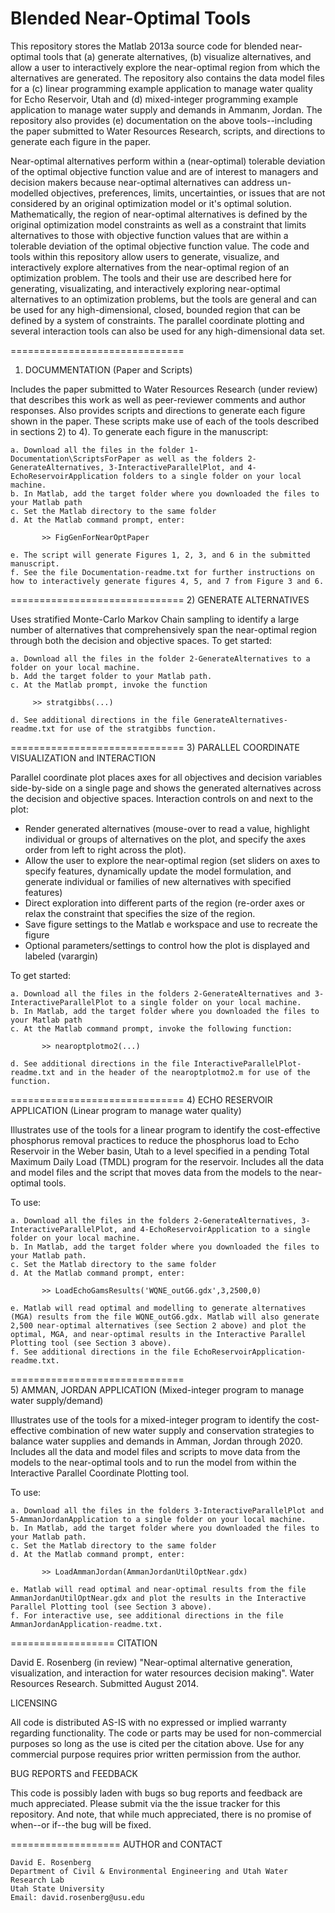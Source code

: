 Blended Near-Optimal Tools
==============================
This repository stores the Matlab 2013a source code for blended near-optimal tools that (a) generate alternatives, (b) visualize alternatives, and allow a user to interactively explore the near-optimal region from which the alternatives are generated. The repository also contains the data model files for a (c) linear programming example application to manage water quality for Echo Reservoir, Utah and (d) mixed-integer programming example application to manage water supply and demands in Ammanm, Jordan. The repository also provides (e) documentation on the above tools--including the paper submitted to Water Resources Research, scripts, and directions to generate each figure in the paper.

Near-optimal alternatives perform within a (near-optimal) tolerable deviation of the optimal objective function value and are of interest to managers and decision makers because near-optimal alternatives can address un-modelled objectives, preferences, limits, uncertainties, or issues that are not considered by an original optimization model or it's optimal solution. Mathematically, the region of near-optimal alternatives is defined by the original optimization model constraints as well as a constraint that limits alternatives to those with objective function values that are within a tolerable deviation of the optimal objective function value. The code and tools within this repository allow users to generate, visualize, and interactively explore alternatives from the near-optimal region of an optimization problem. The tools and their use are described here for generating, visualizating, and interactively exploring near-optimal alternatives to an optimization problems, but the tools are general and can be used for any high-dimensional, closed, bounded region that can be defined by a system of constraints. The parallel coordinate plotting and several interaction tools can also be used for any high-dimensional data set.   

==============================
1) DOCUMMENTATION (Paper and Scripts)

Includes the paper submitted to Water Resources Research (under review) that describes this work as well as peer-reviewer comments and author responses. Also provides scripts and directions to generate each figure shown in the paper. These scripts make use of each of the tools described in sections 2) to 4). To generate each figure in the manuscript:

    a. Download all the files in the folder 1-Documentation\ScriptsForPaper as well as the folders 2-GenerateAlternatives, 3-InteractiveParallelPlot, and 4-EchoReservoirApplication folders to a single folder on your local machine.
    b. In Matlab, add the target folder where you downloaded the files to your Matlab path
    c. Set the Matlab directory to the same folder
    d. At the Matlab command prompt, enter:

	       >> FigGenForNearOptPaper

    e. The script will generate Figures 1, 2, 3, and 6 in the submitted manuscript.
    f. See the file Documentation-readme.txt for further instructions on how to interactively generate figures 4, 5, and 7 from Figure 3 and 6.

==============================
2) GENERATE ALTERNATIVES

Uses stratified Monte-Carlo Markov Chain sampling to identify a large number of alternatives that comprehensively span the near-optimal region through both the decision and objective spaces. To get started:

    a. Download all the files in the folder 2-GenerateAlternatives to a folder on your local machine.
    b. Add the target folder to your Matlab path.
    c. At the Matlab prompt, invoke the function
       
         >> stratgibbs(...)
       
    d. See additional directions in the file GenerateAlternatives-readme.txt for use of the stratgibbs function.

==============================
3) PARALLEL COORDINATE VISUALIZATION and INTERACTION

Parallel coordinate plot places axes for all objectives and decision variables side-by-side on a single page and shows the generated alternatives across the decision and objective spaces. Interaction controls on and next to the plot:
-	Render generated alternatives (mouse-over to read a value, highlight individual or groups of alternatives on the plot, and specify the axes order from left to right across the plot).
-	Allow the user to explore the near-optimal region (set sliders on axes to specify features, dynamically update the model formulation, and generate individual or families of new alternatives with specified features) 
-	Direct exploration into different parts of the region (re-order axes or relax the constraint that specifies the size of the region.
-	Save figure settings to the Matlab e workspace and use to recreate the figure
-	Optional parameters/settings to control how the plot is displayed and labeled (varargin)

To get started:

    a. Download all the files in the folders 2-GenerateAlternatives and 3-InteractiveParallelPlot to a single folder on your local machine.
    b. In Matlab, add the target folder where you downloaded the files to your Matlab path
    c. At the Matlab command prompt, invoke the following function:

	       >> nearoptplotmo2(...)

    d. See additional directions in the file InteractiveParallelPlot-readme.txt and in the header of the nearoptplotmo2.m for use of the function.

==============================
4) ECHO RESERVOIR APPLICATION (Linear program to manage water quality)

Illustrates use of the tools for a linear program to identify the cost-effective phosphorus removal practices to reduce the phosphorus load to Echo Reservoir in the Weber basin, Utah to a level specified in a pending Total Maximum Daily Load (TMDL) program for the reservoir. Includes all the data and model files and the script that moves data from the models to the near-optimal tools.

To use:

    a. Download all the files in the folders 2-GenerateAlternatives, 3-InteractiveParallelPlot, and 4-EchoReservoirApplication to a single folder on your local machine.
    b. In Matlab, add the target folder where you downloaded the files to your Matlab path.
    c. Set the Matlab directory to the same folder
    d. At the Matlab command prompt, enter:

	       >> LoadEchoGamsResults('WQNE_outG6.gdx',3,2500,0)

    e. Matlab will read optimal and modelling to generate alternatives (MGA) results from the file WQNE_outG6.gdx. Matlab will also generate 2,500 near-optimal alternatives (see Section 2 above) and plot the optimal, MGA, and near-optimal results in the Interactive Parallel Plotting tool (see Section 3 above).
    f. See additional directions in the file EchoReservoirApplication-readme.txt.

==============================    
5) AMMAN, JORDAN APPLICATION (Mixed-integer program to manage water supply/demand)

Illustrates use of the tools for a mixed-integer program to identify the cost-effective combination of new water supply and conservation strategies to balance water supplies and demands in Amman, Jordan through 2020. Includes all the data and model files and scripts to move data from the models to the near-optimal tools and to run the model from within the Interactive Parallel Coordinate Plotting tool.

To use:

    a. Download all the files in the folders 3-InteractiveParallelPlot and 5-AmmanJordanApplication to a single folder on your local machine.
    b. In Matlab, add the target folder where you downloaded the files to your Matlab path.
    c. Set the Matlab directory to the same folder
    d. At the Matlab command prompt, enter:

	       >> LoadAmmanJordan(AmmanJordanUtilOptNear.gdx)

    e. Matlab will read optimal and near-optimal results from the file AmmanJordanUtilOptNear.gdx and plot the results in the Interactive Parallel Plotting tool (see Section 3 above).
    f. For interactive use, see additional directions in the file AmmanJordanApplication-readme.txt.

==================
CITATION

David E. Rosenberg (in review) "Near-optimal alternative generation, visualization, and interaction for water resources decision making". Water Resources Research. Submitted August 2014.

LICENSING

All code is distributed AS-IS with no expressed or implied warranty regarding functionality. The code or parts may be used for non-commercial purposes so long as the use is cited per the citation above. Use for any commercial purpose requires prior written permission from the author.

BUG REPORTS and FEEDBACK

This code is possibly laden with bugs so bug reports and feedback are much appreciated. Please submit via the the issue tracker for this repository. And note, that while much appreciated, there is no promise of when--or if--the bug will be fixed.

===================
AUTHOR and CONTACT

    David E. Rosenberg
    Department of Civil & Environmental Engineering and Utah Water Research Lab
    Utah State University
    Email: david.rosenberg@usu.edu


